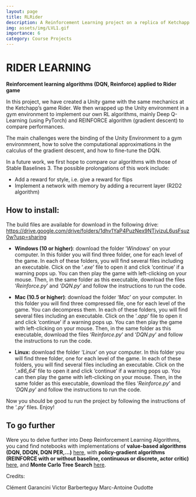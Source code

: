 ```yaml
---
layout: page
title: RLRider
description: A Reinforcement Learning project on a replica of Ketchapp's game Rider
img: assets/img/LVL1.gif
importance: 6
category: Course Projects
---
```


# RIDER LEARNING

**Reinforcement learning algorithms (DQN, Reinforce) applied to Rider game**

In this project, we have created a Unity game with the same mechanics at the Ketchapp’s game Rider. We then wrapped up the Unity environment in a gym environment to implement our own RL algorithms, mainly Deep Q-Learning (using PyTorch) and REINFORCE algorithm (gradient descent) to compare performances.

The main challenges were the binding of the Unity Environment to a gym environmnent, how to solve the computational approximations in the calculus of the gradient descent, and how to fine-tune the DQN.

In a future work, we first hope to compare our algorithms with those of Stable Baselines 3. The possible prolongations of this work include:

- Add a reward for style, i.e. give a reward for flips
- Implement a network with memory by adding a recurrent layer (R2D2 algorithm)


## How to install:

The build files are available for download in the following drive:
https://drive.google.com/drive/folders/1dhv1YaP4PuzNex9NTjvizuL6usFsuz0w?usp=sharing

- **Windows (10 or higher)**: download the folder ‘*Windows*’ on your computer. In this folder you will find three folder, one for each level of the game. In each of these folders, you will find several files including an executable. Click on the ‘*.exe*’ file to open it and click ‘continue’ if a warning pops up. You can then play the game with left-clicking on your mouse. Then, in the same folder as this executable, download the files ‘*Reinforce.py*’ and ‘*DQN.py*’ and follow the instructions to run the code.

- **Mac (10.5 or higher)**: download the folder ‘*Mac*’ on your computer. In this folder you will find three compressed file, one for each level of the game. You can decompress them. In each of these folders, you will find several files including an executable. Click on the ‘*.app*’ file to open it and click ‘continue’ if a warning pops up. You can then play the game with left-clicking on your mouse. Then, in the same folder as this executable, download the files ‘*Reinforce.py*’ and ‘*DQN.py*’ and follow the instructions to run the code.

- **Linux:** download the folder ‘*Linux*’ on your computer. In this folder you will find three folder, one for each level of the game. In each of these folders, you will find several files including an executable. Click on the ‘*.x86_64*’ file to open it and click ‘continue’ if a warning pops up. You can then play the game with left-clicking on your mouse. Then, in the same folder as this executable, download the files ‘*Reinforce.py*’ and ‘*DQN.py*’ and follow the instructions to run the code.

Now you should be good tu run the project by following the instructions of the ‘*.py*’ files. Enjoy!

## To go further

Were you to delve further into Deep Reinforcement Learning Algorithms, you cand find notebooks with implementations of **value-based algorithms (DQN, DDQN, DQN PER,...)** [here](https://github.com/VictorBbt/DQN-Pytorch/tree/main), with **policy-gradient algorithms (REINFORCE with or without baseline, continuous or discrete, actor critic)** [here](https://github.com/VictorBbt/Policy-Gradient-Methods/tree/main), and **Monte Carlo Tree Search** [here](https://github.com/VictorBbt/MCTS-PyTorch/tree/main).

Credits:

Clément Garancini
Victor Barberteguy
Marc-Antoine Oudotte